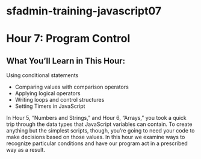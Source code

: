 # sfadmin-training-javascript07

# Hour 7: Program Control
## What You’ll Learn in This Hour:

Using conditional statements
* Comparing values with comparison operators
* Applying logical operators
* Writing loops and control structures
* Setting Timers in JavaScript

In Hour 5, “Numbers and Strings,” and Hour 6, “Arrays,” you took a quick trip
through the data types that JavaScript variables can contain. To create anything
but the simplest scripts, though, you’re going to need your code to make
decisions based on those values. In this hour we examine ways to recognize
particular conditions and have our program act in a prescribed way as a result.
